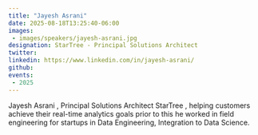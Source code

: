 ```yaml
---
title: "Jayesh Asrani"
date: 2025-08-18T13:25:40-06:00
images: 
 - images/speakers/jayesh-asrani.jpg
designation: StarTree - Principal Solutions Architect
twitter: 
linkedin: https://www.linkedin.com/in/jayesh-asrani/
github: 
events:
 - 2025
---
```


Jayesh Asrani , Principal Solutions Architect StarTree , helping customers achieve their real-time analytics goals prior to this he worked in field engineering for startups in Data Engineering, Integration to Data Science.